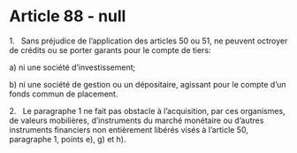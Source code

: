 # Article 88 - null


1.   Sans préjudice de l’application des articles 50 ou 51, ne peuvent octroyer de crédits ou se porter garants pour le compte de tiers:

a) ni une société d’investissement;

b) ni une société de gestion ou un dépositaire, agissant pour le compte d’un fonds commun de placement.

2.   Le paragraphe 1 ne fait pas obstacle à l’acquisition, par ces organismes, de valeurs mobilières, d’instruments du marché monétaire ou d’autres instruments financiers non entièrement libérés visés à l’article 50, paragraphe 1, points e), g) et h).
